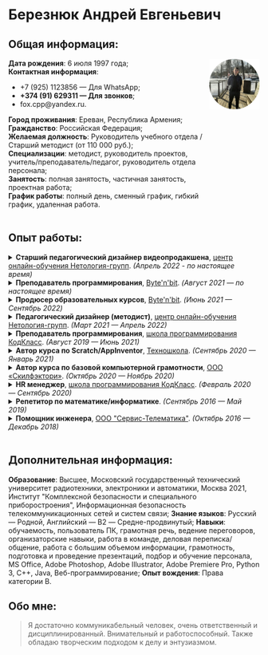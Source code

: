 <h1> Березнюк Андрей Евгеньевич</h1>

<h2>Общая информация:</h2>
<div style="display:flex">
  <div style="display:block">
    <div><b>Дата рождения</b>: 6 июля 1997 года;</div>
    <div>
      <b>Контактная информация</b>:
      <ul>
        <li>+7 (925) 1123856 — Для WhatsApp;</li>
        <li><b>+374 (91) 629311 — Для звонков</b>;</li>
        <li>fox.cpp@yandex.ru.</li>
      </ul>
    </div>
    <div><b>Город проживания</b>: Ереван, Республика Армения;</div>
    <div><b>Гражданство</b>: Российская Федерация;</div> 
    <div><b>Желаемая должность</b>: Руководитель учебного отдела / Старший методист (от 110 000 руб.);</div>
    <div><b>Специализации</b>: методист, руководитель проектов, учитель/преподаватель/педагог, руководитель отдела персонала;</div>
    <div><b>Занятость</b>: полная занятость, частичная занятость, проектная работа;</div>
    <div><b>График работы</b>: полный день, сменный график, гибкий график, удаленная работа.</div>
  </div>
  <img src="photo.png" alt="photo" width="20%" height="20%">
</div>

<br/>

<h2>Опыт работы:</h2>
<details>
  <summary><b>Старший педагогический дизайнер видеопродакшена</b>, <a href="netology-group.ru/">центр онлайн-обучения Нетология-групп</a>. <i>(Апрель 2022 - по настоящее время)</i></summary> 
  <ol>
    <li>Планирование и контроль разработки и съемки образовательного контента;</li> 
    <li>Планирование и распределение бюджета;</li>
    <li>Координация и организация рабочего процесса команды;</li>
    <li>Автоматизация и оптимизация рабочих процессов;</li>
    <li>Организация взаимодействия команды с другими участниками производственного процесса;</li>
    <li>Разработка образовательной траектории;</li>
    <li>Разработка заданий разного формата согласно методическим целям по курсам;</li>
    <li>Планирование и организация съемок курса, контроль монтажа;</li>
    <li>Внедрение продукта и его поддержка;</li>
    <li>Анализ метрик и мониторинг состояния курса.</li>
  </ol>
</details>

<details>
  <summary><b>Преподаватель программирования</b>,  <a href="www.bytenbit.ru/">Byte'n'bit</a>. <i>(Август 2021 — по настоящее время)</i></summary>
  <ol>
    <li>Проведение онлайн-занятий для учащихся 6-10 классов;</li>
    <li>Проведение открытых уроков для учащихся 6-10 классов и их родителей;</li>
    <li>Контроль знаний учеников;</li>
    <li>Коммуникация с учащимися и их родителями в оффлайн и онлайн форматах.</li>
  </ol>
</details>

<details>
  <summary><b>Продюсер образовательных курсов</b>,  <a href="www.bytenbit.ru/">Byte'n'bit</a>. <i>(Июнь 2021 — Сентябрь 2022)</i></summary>
  <ol>
    <li>Исследование целевой аудитории, анализ конкурентов;</li>
    <li>Формирование перечня ожидаемых результатов обучения по образовательным программам;</li>
    <li>Проектирование программы курса вместе с экспертами;</li>
    <li>Организация/контроль/консультация испольнителей в процессе разработки материалов и съемок образовательного контента;</li>
    <li>Помощь в написании текстов для представления курсов аудитории.</li>
  </ol>
</details>

<details>
  <summary><b>Педагогический дизайнер (методист)</b>,  <a href="netology-group.ru/">центр онлайн-обучения Нетология-групп</a>. <i>(Март 2021 — Апрель 2022)</i></summary>
  <ol>
    <li>Разработка образовательной траектории;</li>
    <li>Разработка заданий разного формата согласно методическим целям по курсам;</li>
    <li>Планирование и организация съемок курса, контроль монтажа;</li>
    <li>Внедрение продукта и его поддержка;</li>
    <li>Анализ метрик и мониторинг состояния курса.</li>
  </ol>
</details>

<details>
  <summary><b>Преподаватель программирования</b>,  <a href="code-class.ru/">школа программирования КодКласс</a>. <i>(Август 2019 — Июнь 2021)</i></summary>
  <ol>
    <li>Проведение занятий для учащихся 1-9 классов по Scratch / Stencyl / AppInventor / Python / Java / Unity C# / WEB / Blender / С++ / UE4;</li>
    <li>Проведение открытых уроков для учащихся 1-9 классов и их родителей;</li>
    <li>Ответственность за компьютерный класс;</li>
    <li>Помощь в техническом обеспечении спец.уроков;</li>
    <li>Контроль знаний учеников;</li>
    <li>Коммуникация с учащимися и их родителями в оффлайн и онлайн форматах.</li>
  </ol>
</details>

<details>
  <summary><b>Автор курса по Scratch/AppInventor</b>,  <a href="technoschool.club/">Техношкола</a>. <i>(Сентябрь 2020 — Январь 2021)</i></summary>
  <ol>
    <li>Разработка плана занятий курса;</li>
    <li>Создание презентаций и их последующее оформление;</li>
    <li>Разработка учебных материалов.</li>
  </ol>
</details>

<details>
  <summary><b>Автор курса по базовой компьютерной грамотности</b>,  <a href="skillfactory.ru/">ООО «Скилфэктори»</a>. <i>(Октябрь 2020 — Ноябрь 2020)</i></summary>
  <ol>
    <li>Создание презентаций и их последующее оформление;</li>
    <li>Создание сценариев видеороликов;</li>
    <li>Запись занятий по выполненным презентациям.</li>
  </ol>
</details>

<details>
  <summary><b>HR менеджер</b>,  <a href="code-class.ru/">школа программирования КодКласс</a>. <i>(Февраль 2020 — Сентябрь 2020)</i></summary>
  <ol>
    <li>Осуществление подбора преподавателей программирования;</li>
    <li>Осуществление обучения/дообучения преподавателей программирования;</li>
    <li>Разработка учебно-методических материалов (системы) для обучения преподавателей;</li>
    <li>Обучение руководителей филиалов данной сети школ программирования;</li>
    <li>Разрешение конфликтных ситуаций среди преподавателей и руководителей филиалов;</li>
    <li>Проведение симуляций с кандидатами в преподаватели.</li>
  </ol>
</details>

<details>
  <summary><b>Репетитор по математике/информатике</b>. <i>(Сентябрь 2016 — Май 2019)</i></summary>
  <ol>
    <li>Проведение занятий для учащихся 6-9 классов.</li>
  </ol>
</details>

<details>
  <summary><b>Помощник инженера</b>,  <a href="www.s-telematics.ru/">ООО "Сервис-Телематика"</a>. <i>(Октябрь 2016 — Декабрь 2018)</i></summary>
  <ol>
    <li>Выполнение правок по чертежам технологических изделий;</li>
    <li>Создание/доработка технической документации.</li>
  </ol>
</details>

<br/>

<h2>Дополнительная информация:</h2>
<b>Образование</b>: Высшее, Московский государственный технический университет радиотехники, электроники и автоматики, Москва 2021,
Институт "Комплексной безопасности и специального приборостроения", Информационная безопасность телекоммуникационных сетей и систем связи;  
<b>Знание языков</b>: Русский — Родной, Английский — B2 — Средне-продвинутый;  
<b>Навыки</b>: обучаемость, пользователь ПК, грамотная речь, ведение переговоров, организаторские навыки, работа в команде, деловая переписка/общение, работа с большим объемом информации, грамотность, подготовка и проведение презентаций, подбор и обучение персонала, MS Office, Adobe Photoshop, Adobe Illustrator, Adobe Premiere Pro, Python 3, C++, Java, Веб-программирование;  
<b>Опыт вождения</b>: Права категории B.  

<br/>

<h2>Обо мне:</h2>
<blockquote>
  <p>Я достаточно коммуникабельный человек, очень ответственный и дисциплинированный. Внимательный и работоспособный. Также обладаю творческим подходом к делу и энтузиазмом.</p>
</blockquote>
